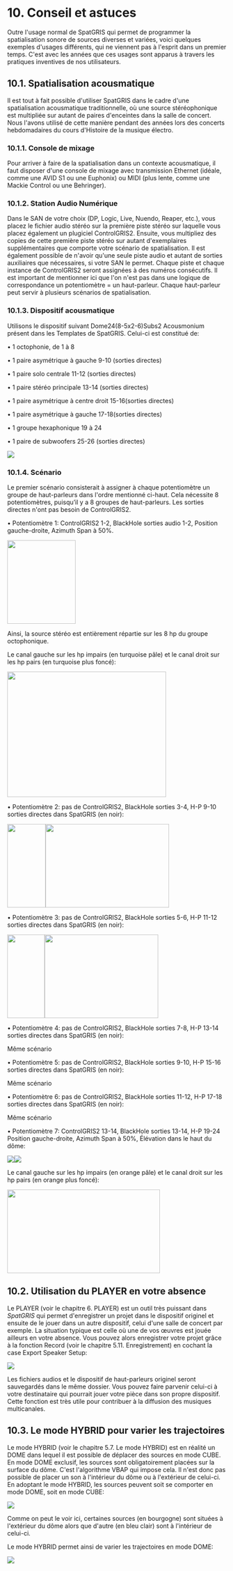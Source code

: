 # 10. Conseil et astuces

Outre l'usage normal de SpatGRIS qui permet de programmer la
spatialisation sonore de sources diverses et variées, voici quelques
exemples d'usages différents, qui ne viennent pas à l'esprit dans un
premier temps. C'est avec les années que ces usages sont apparus à
travers les pratiques inventives de nos utilisateurs.

## 10.1. Spatialisation acousmatique

Il est tout à fait possible d'utiliser SpatGRIS dans le cadre d'une
spatialisation acousmatique traditionnelle, où une source stéréophonique
est multipliée sur autant de paires d'enceintes dans la salle de
concert. Nous l'avons utilisé de cette manière pendant des années lors
des concerts hebdomadaires du cours d'Histoire de la musique électro.

### 10.1.1. Console de mixage

Pour arriver à faire de la spatialisation dans un contexte acousmatique,
il faut disposer d'une console de mixage avec transmission Ethernet
(idéale, comme une AVID S1 ou une Euphonix) ou MIDI (plus lente, comme
une Mackie Control ou une Behringer).

### 10.1.2. Station Audio Numérique

Dans le SAN de votre choix (DP, Logic, Live, Nuendo, Reaper, etc.), vous
placez le fichier audio stéréo sur la première piste stéréo sur laquelle
vous placez également un plugiciel ControlGRIS2. Ensuite, vous
multipliez des copies de cette première piste stéréo sur autant
d'exemplaires supplémentaires que comporte votre scénario de
spatialisation. Il est également possible de n'avoir qu'une seule piste
audio et autant de sorties auxiliaires que nécessaires, si votre SAN le
permet. Chaque piste et chaque instance de ControlGRIS2 seront assignées
à des numéros consécutifs. Il est important de mentionner ici que l'on
n'est pas dans une logique de correspondance un potentiomètre = un
haut-parleur. Chaque haut-parleur peut servir à plusieurs scénarios de
spatialisation.

### 10.1.3. Dispositif acousmatique

Utilisons le dispositif suivant Dome24(8-5x2-6)Subs2 Acousmonium présent
dans les Templates de SpatGRIS. Celui-ci est constitué de:

• 1 octophonie, de 1 à 8

• 1 paire asymétrique à gauche 9-10 (sorties directes)

• 1 paire solo centrale 11-12 (sorties directes)

• 1 paire stéréo principale 13-14 (sorties directes)

• 1 paire asymétrique à centre droit 15-16(sorties directes)

• 1 paire asymétrique à gauche 17-18(sorties directes)

• 1 groupe hexaphonique 19 à 24

• 1 paire de subwoofers 25-26 (sorties directes)

<img src="./media-fr/media/image137.jpg"
 />

### 10.1.4. Scénario

Le premier scénario consisterait à assigner à chaque potentiomètre un
groupe de haut-parleurs dans l'ordre mentionné ci-haut. Cela nécessite 8
potentiomètres, puisqu’il y a 8 groupes de haut-parleurs. Les sorties
directes n'ont pas besoin de ControlGRIS2.

• Potentiomètre 1: ControlGRIS2 1-2, BlackHole sorties audio 1-2,
Position gauche-droite, Azimuth Span à 50%.

<img src="./media-fr/media/image138.jpg"
style="width:1.63309in;height:2in" />

Ainsi, la source stéréo est entièrement répartie sur les 8 hp du groupe
octophonique.

Le canal gauche sur les hp impairs (en turquoise pâle) et le canal droit
sur les hp pairs (en turquoise plus foncé):

<img src="./media-fr/media/image139.jpg"
style="width:3.80385in;height:3in" />

• Potentiomètre 2: pas de ControlGRIS2, BlackHole sorties 3-4, H-P 9-10
sorties directes dans SpatGRIS (en noir):

<img src="./media-fr/media/image140.jpg"
style="width:0.92099in;height:2in" /><img src="./media-fr/media/image141.jpg"
style="width:2.95918in;height:2in" />

• Potentiomètre 3: pas de ControlGRIS2, BlackHole sorties 5-6, H-P 11-12
sorties directes dans SpatGRIS (en noir):

<img src="./media-fr/media/image142.jpg"
style="width:0.89686in;height:2in" /><img src="./media-fr/media/image143.jpg"
style="width:2.72247in;height:2in" />

• Potentiomètre 4: pas de ControlGRIS2, BlackHole sorties 7-8, H-P 13-14
sorties directes dans SpatGRIS (en noir):

Même scénario

• Potentiomètre 5: pas de ControlGRIS2, BlackHole sorties 9-10, H-P
15-16 sorties directes dans SpatGRIS (en noir):

Même scénario

• Potentiomètre 6: pas de ControlGRIS2, BlackHole sorties 11-12, H-P
17-18 sorties directes dans SpatGRIS (en noir):

Même scénario

• Potentiomètre 7: ControlGRIS2 13-14, BlackHole sorties 13-14, H-P
19-24 Position gauche-droite, Azimuth Span à 50%, Élévation dans le haut
du dôme:

<img src="./media-fr/media/image144.jpg"
 /><img src="./media-fr/media/image145.jpg"
 />

Le canal gauche sur les hp impairs (en orange pâle) et le canal droit
sur les hp pairs (en orange plus foncé):

<img src="./media-fr/media/image146.jpg"
style="width:3.65482in;height:2in" />

## 10.2. Utilisation du PLAYER en votre absence

Le PLAYER (voir le chapitre 6. PLAYER) est un outil très puissant dans
*SpatGRIS* qui permet d'enregistrer un projet dans le dispositif
originel et ensuite de le jouer dans un autre dispositif, celui d'une
salle de concert par exemple. La situation typique est celle où une de
vos œuvres est jouée ailleurs en votre absence. Vous pouvez alors
enregistrer votre projet grâce à la fonction Record (voir le chapitre
5.11. Enregistrement) en cochant la case Export Speaker Setup:

<img src="./media-fr/media/image85.jpg"
 />

Les fichiers audios et le dispositif de haut-parleurs originel seront
sauvegardés dans le même dossier. Vous pouvez faire parvenir celui-ci à
votre destinataire qui pourrait jouer votre pièce dans son propre
dispositif. Cette fonction est très utile pour contribuer à la diffusion
des musiques multicanales.

## 10.3. Le mode HYBRID pour varier les trajectoires

Le mode HYBRID (voir le chapitre 5.7. Le mode HYBRID) est en réalité un
DOME dans lequel il est possible de déplacer des sources en mode CUBE.
En mode DOME exclusif, les sources sont obligatoirement placées sur la
surface du dôme. C'est l'algorithme VBAP qui impose cela. Il n'est donc
pas possible de placer un son à l'intérieur du dôme ou à l'extérieur de
celui-ci. En adoptant le mode HYBRID, les sources peuvent soit se
comporter en mode DOME, soit en mode CUBE:

<img src="./media-fr/media/image147.jpg"
 />

Comme on peut le voir ici, certaines sources (en bourgogne) sont situées
à l'extérieur du dôme alors que d'autre (en bleu clair) sont à
l'intérieur de celui-ci.

Le mode HYBRID permet ainsi de varier les trajectoires en mode DOME:

<img src="./media-fr/media/image148.jpg"
 />
